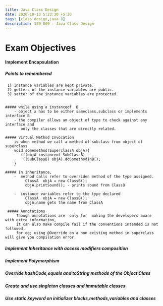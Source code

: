 ```yaml
---
title: Java Class Design
date: 2020-10-13 5:23:30 +5:30
tags: [class design,java 8]
description: 1Z0-809 - Java Class Design
---
```



# Exam Objectives
#### Implement Encapsulation
   ##### Points to remembered 
     1) instance variables are kept private.
     2) getters of the instance variables are public.
     3) setter of the instance variables are protected.


    ##### while using a instanceof  B
        - object a has to be either sameclass,subclass or implements interface B
        - the compiler allows an object of type to check against any interface and
           only the classes that are directly related.
      
    ##### Virtual Method Invocation
        is when method we call a method of subclass from object of superclass
        void somemethod(SuperclassA objA){ 
           if(objA instanceof SubClassB)
            ((SubClassB) objA).doSomethodInB();
        }
        
    ##### In inheritance,
        -  method calls refer to overriden method of the type assigned.
             ClassA  objA = new ClassB();
             objA.printSound(); - prints sound from ClassB 

        -  instance variables refer to the type declared
             ClassA  objA = new ClassB();
             objA.name gets the name from ClassA   

     ##### Annotations
         Though annotations are  only for  making the developers aware with extra information, 
         it can also make compile fail if the conventions intended is not followed.
         for eg; using @Override on a non existing method in superclass will give you compilation error.
 
##### Implement Inheritance with access modifiers composition
##### Implement Polymorphism
##### Override hashCode,equals and toString methods of the Object Class
##### Create and use  singleton classes and immutable classes
##### Use static keyword on initializer blocks,methods,variables and classes
